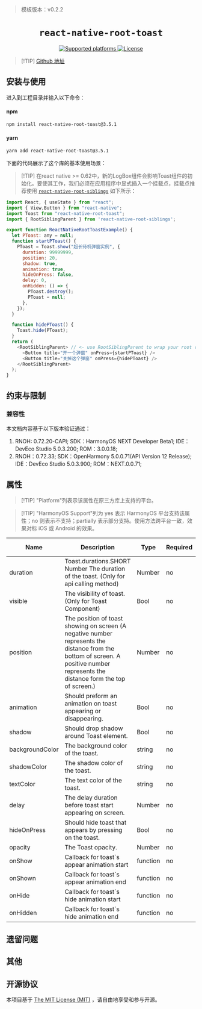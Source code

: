 > 模板版本：v0.2.2

<p align="center">
  <h1 align="center"> <code>react-native-root-toast</code> </h1>
</p>
<p align="center">
    <a href="https://github.com/magicismight/react-native-root-toast">
        <img src="https://img.shields.io/badge/platforms-android%20|%20ios%20|%20harmony%20-lightgrey.svg" alt="Supported platforms" />
    </a>
    <a href="https://github.com/magicismight/react-native-root-toast/blob/master/LICENSE.txt">
        <img src="https://img.shields.io/badge/license-MIT-green.svg" alt="License" />
        <!-- <img src="https://img.shields.io/badge/license-Apache-blue.svg" alt="License" /> -->
    </a>
</p>

> [!TIP] [Github 地址](https://github.com/magicismight/react-native-root-toast)

## 安装与使用

进入到工程目录并输入以下命令：

<!-- tabs:start -->

#### **npm**

```bash
npm install react-native-root-toast@3.5.1
```

#### **yarn**

```bash
yarn add react-native-root-toast@3.5.1
```

<!-- tabs:end -->

下面的代码展示了这个库的基本使用场景：

> [!TIP] 在react native >= 0.62中，新的LogBox组件会影响Toast组件的初始化。要使其工作，我们必须在应用程序中显式插入一个挂载点，挂载点推荐使用 [`react-native-root-siblings`](https://gitee.com/react-native-oh-library/usage-docs/blob/master/zh-cn/react-native-root-siblings.md) 如下所示：

```js
import React, { useState } from "react";
import { View,Button } from "react-native";
import Toast from "react-native-root-toast";
import { RootSiblingParent } from 'react-native-root-siblings';

export function ReactNativeRootToastExample() {
  let PToast: any = null;
  function startPToast() {
    PToast = Toast.show("超长待机弹窗实例", {
      duration: 99999999,
      position: 20,
      shadow: true,
      animation: true,
      hideOnPress: false,
      delay: 0,
      onHidden: () => {
        PToast.destroy();
        PToast = null;
      },
    });
  }

  function hidePToast() {
    Toast.hide(PToast);
  }
  return (
    <RootSiblingParent> // <- use RootSiblingParent to wrap your root component
      <Button title="开一个弹窗" onPress={startPToast} />
      <Button title="关掉这个弹窗" onPress={hidePToast} />
    </RootSiblingParent>
  );
}
```

## 约束与限制

### 兼容性

本文档内容基于以下版本验证通过：

1. RNOH: 0.72.20-CAPI; SDK：HarmonyOS NEXT Developer Beta1; IDE：DevEco Studio 5.0.3.200; ROM：3.0.0.18;
2. RNOH：0.72.33; SDK：OpenHarmony 5.0.0.71(API Version 12 Release); IDE：DevEco Studio 5.0.3.900; ROM：NEXT.0.0.71;

## 属性

> [!TIP] "Platform"列表示该属性在原三方库上支持的平台。

> [!TIP] "HarmonyOS Support"列为 yes 表示 HarmonyOS 平台支持该属性；no 则表示不支持；partially 表示部分支持。使用方法跨平台一致，效果对标 iOS 或 Android 的效果。

| Name            | Description                                                                           | Type     | Required | Platform | HarmonyOS Support |
| --------------- | ------------------------------------------------------------------------------------- | -------- | -------- | -------- | ----------------- |
| duration        | Toast.durations.SHORT Number The duration of the toast. (Only for api calling method) | Number   | no       | All      | yes               |
| visible         | The visibility of toast. (Only for Toast Component)                                   | Bool     | no       | All      | yes               |
| position        | The position of toast showing on screen (A negative number represents the distance from the bottom of screen. A positive number represents the distance form the top of screen.)| Number   | no       | All      | yes               |
| animation       | Should preform an animation on toast appearing or disappearing.                       | Bool     | no       | All      | yes               |
| shadow          | Should drop shadow around Toast element.                                              | Bool     | no       | All      | yes               |
| backgroundColor | The background color of the toast.                                                    | string   | no       | All      | yes               |
| shadowColor     | The shadow color of the toast.                                                        | string   | no       | All      | yes               |
| textColor       | The text color of the toast.                                                          | string   | no       | All      | yes               |
| delay           | The delay duration before toast start appearing on screen.                            | Number   | no       | All      | yes               |
| hideOnPress     | Should hide toast that appears by pressing on the toast.                              | Bool     | no       | All      | yes               |
| opacity         | The Toast opacity.                                                                    | Number   | no       | All      | yes               |
| onShow          | Callback for toast`s appear animation start                                           | function | no       | All      | yes               |
| onShown         | Callback for toast`s appear animation end                                             | function | no       | All      | yes               |
| onHide          | Callback for toast`s hide animation start                                             | function | no       | All      | yes               |
| onHidden        | Callback for toast`s hide animation end                                               | function | no       | All      | yes               |

## 遗留问题

## 其他

## 开源协议

本项目基于 [The MIT License (MIT)](https://github.com/magicismight/react-native-root-toast/blob/master/LICENSE.txt) ，请自由地享受和参与开源。